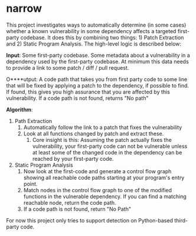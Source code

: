# narrow
This project investigates ways to automatically determine (in some cases) whether a known vulnerability in some dependency affects a targeted first-party codebase. It does this by combining two things: 1) Patch Extraction and 2) Static Program Analysis. The high-level logic is described below:

**Input**: Some first-party codebase. Some metadata about a vulnerability in a dependency used by the first-party codebase. At minimum this data needs to provide a link to some patch / diff / pull request.

O****utput: A code path that takes you from first party code to some line that will be fixed by applying a patch to the dependency, if possible to find. If found, this gives you high assurance that you are affected by this vulnerability. If a code path is not found, returns "No path"

**Algorithm**:

1. Path Extraction
    1. Automatically follow the link to a patch that fixes the vulnerability
    1. Look at all functions changed by patch and extract these.
        1. Core insight is this: Assuming the patch actually fixes the vulnerability, your first-party code can not be vulnerable unless at least some of the changed code in the dependency can be reached by your first-party code.
1. Static Program Analysis
    1. Now look at the first-code and generate a control flow graph showing all reachable code paths starting at your program's entry point.
    1. Match nodes in the control flow graph to one of the modified functions in the vulnerable dependency. If you can find a matching reachable node, return the code path.
    1. If a code path is not found, return "No Path"

For now this project only tries to support detection on Python-based third-party code.
